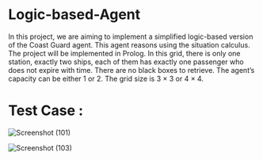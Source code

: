 # Logic-based-Agent
In this project, we are aiming to implement a simplified logic-based version
of the Coast Guard agent. This agent reasons using the situation calculus. The
project will be implemented in Prolog. In this grid, there is only one station,
exactly two ships, each of them has exactly one passenger who does not expire
with time. There are no black boxes to retrieve. The agent’s capacity can be
either 1 or 2. The grid size is 3 × 3 or 4 × 4.

# Test Case : 

![Screenshot (101)](https://user-images.githubusercontent.com/51148732/220128970-2bdfeaeb-2667-4f51-8cef-39ddb1b2b6b8.png)

![Screenshot (103)](https://user-images.githubusercontent.com/51148732/220129301-cbd0b4e8-34f5-4e06-a785-f6f7876e4fc2.png)
